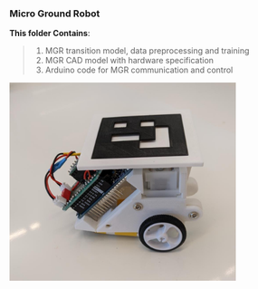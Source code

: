 ### Micro Ground Robot
**This folder Contains**:
>1. MGR transition model, data preprocessing and training
>2. MGR CAD model with hardware specification
>3. Arduino code for MGR communication and control

<img src="https://github.com/eranbTAU/Closing-the-Reality/blob/c04c2e5f6bdd11faa1c48367e7805906d5d35819/Car/MGR_side.jpeg" width="400">
